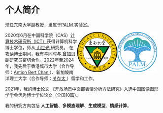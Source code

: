 # 个人简介

现任东南大学副教授，隶属于[PALM ](https://palm.seu.edu.cn/application.html)实验室。

<a href="http://palm.seu.edu.cn/home.html">
<img src="/images/PALMLogo.png" alt="PALM" width="130px" height="130px" style="float: right; margin-right:10px;"> 
</a>

<a href="https://www.seu.edu.cn/">
    <img src="/images/SEU.jpeg" alt="东南大学" width="130px" height="130px" style="float: right;">
</a>

2020年6月在中国科学院（CAS）[计算技术研究所（ICT）](http://www.ict.ac.cn)获得计算机科学博士学位，师从[ 山世光 ](https://vipl.ict.ac.cn/people/~sgshan)研究员。 在攻读博士期间，我有幸同时与[ 曾加贝 ](https://dualplus.github.io/)副研究员密切合作。2022年至2024年，我先后于香港城市大学（合作导师：[Antion Bert Chan ](https://scholars.cityu.edu.hk/en/persons/antoni-bert-chan(4f4a27a4-fd63-4ee5-b64e-4e34b764027a).html)）、新加坡南洋理工大学（合作导师：[关存太 ](https://ntu-cbcr.org/)）留学和工作。

2021年，我的博士论文 《开放场景中面部表情分析方法研究》入选中国图像图形学学会优秀博士学位论文（全国10篇）。

我的研究方向包括 **人工智能**、**多模态理解**、**生成模型**、**情感计算**。
